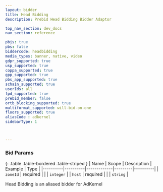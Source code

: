 ```yaml
---
layout: bidder
title: Head Bidding
description: Prebid Head Bidding Bidder Adaptor

top_nav_section: dev_docs
nav_section: reference

pbjs: true
pbs: false
biddercode: headbidding
media_types: banner, native, video
gdpr_supported: true
usp_supported: true
coppa_supported: true
gpp_supported: true
pbs_app_supported: true
schain_supported: true
userIds: all
fpd_supported: true
prebid_member: false
ortb_blocking_supported: true
multiformat_supported: will-bid-on-one
floors_supported: true
aliasCode : adkernel
sidebarType: 1



---
```


### Bid Params

{: .table .table-bordered .table-striped }
| Name     | Scope    | Description | Example | Type     |
|----------|----------|-------------|---------|----------|
| `zoneId` | required |             |         | `integer` |
| `host`   | required |             |         | `string` |

Head Bidding is an aliased bidder for AdKernel
